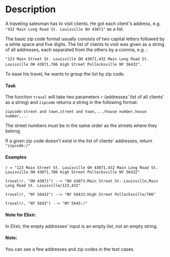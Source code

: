 # Description

A traveling salesman has to visit clients. He got each client's address, e.g. `"432 Main Long Road St. Louisville OH 43071"` as a list.

The basic zip code format usually consists of two capital letters followed by a white space and five digits. The list of clients to visit was given as a string of all addresses, each separated from the others by a comma, e.g. :

`"123 Main Street St. Louisville OH 43071,432 Main Long Road St. Louisville OH 43071,786 High Street Pollocksville NY 56432"`.

To ease his travel, he wants to group the list by zip code.

#### Task

The function `travel` will take two parameters `r` (addresses' list of all clients' as a string) and `zipcode` returns a string in the following format:

`zipcode:street and town,street and town,.../house number,house number,...`

The street numbers must be in the same order as the streets where they belong.

If a given zip code doesn't exist in the list of clients' addresses, return `"zipcode:/"`

#### Examples

```
r = "123 Main Street St. Louisville OH 43071,432 Main Long Road St. Louisville OH 43071,786 High Street Pollocksville NY 56432"

travel(r, "OH 43071") --> "OH 43071:Main Street St. Louisville,Main Long Road St. Louisville/123,432"

travel(r, "NY 56432") --> "NY 56432:High Street Pollocksville/786"

travel(r, "NY 5643") --> "NY 5643:/"
```

#### Note for Elixir:

In Elixir, the empty addresses' input is an empty _list_, not an empty string.

#### Note:

You can see a few addresses and zip codes in the test cases.
